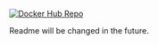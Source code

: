 [![Docker Hub Repo](https://img.shields.io/docker/pulls/avoiid/project-with-spring-boot.svg)](https://hub.docker.com/repository/docker/avoiid/project-with-spring-boot)

Readme will be changed in the future.
